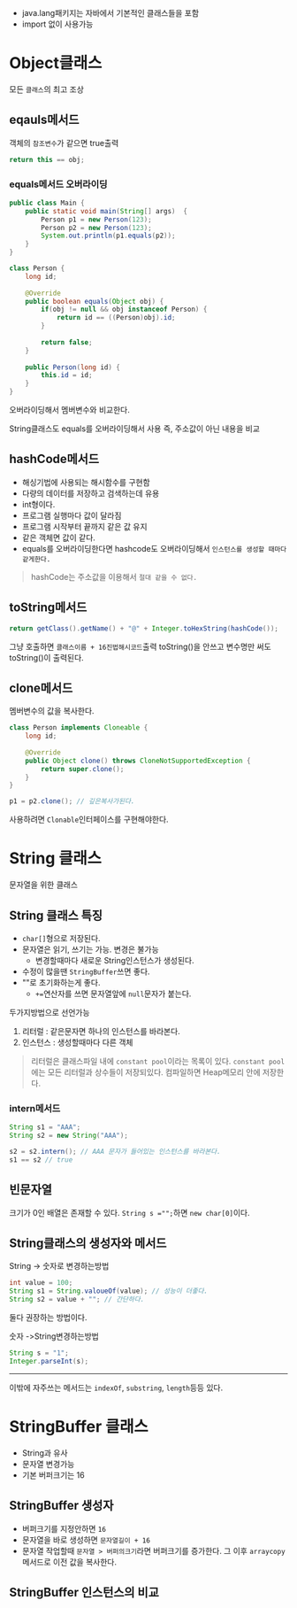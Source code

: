 - java.lang패키지는 자바에서 기본적인 클래스들을 포함
- import 없이 사용가능

# Object클래스
모든 `클래스`의 최고 조상

## eqauls메서드
객체의 `참조변수`가 같으면 true출력
```java
return this == obj;
```
### equals메서드 오버라이딩
```java
public class Main {
	public static void main(String[] args)  {
		Person p1 = new Person(123);
		Person p2 = new Person(123);
		System.out.println(p1.equals(p2));
	}
}

class Person {
	long id;
	
	@Override
	public boolean equals(Object obj) {
		if(obj != null && obj instanceof Person) {
			return id == ((Person)obj).id;
		} 
		
		return false;
	}
	
	public Person(long id) {
		this.id = id;
	}
}
```
오버라이딩해서 멤버변수와 비교한다.

String클래스도 equals를 오버라이딩해서 사용
즉, 주소값이 아닌 내용을 비교

## hashCode메서드
- 해싱기법에 사용되는 해시함수를 구현함
- 다량의 데이터를 저장하고 검색하는데 유용
- int형이다.
- 프로그램 실행마다 값이 달라짐
- 프로그램 시작부터 끝까지 같은 값 유지
- 같은 객체면 값이 같다.
- equals를 오버라이딩한다면 hashcode도 오버라이딩해서 `인스턴스를 생성할 때마다 같게한다.`

> hashCode는 주소값을 이용해서 `절대 같을 수 없다.`

## toString메서드
```java
return getClass().getName() + "@" + Integer.toHexString(hashCode());
```
그냥 호출하면 `클래스이름 + 16진법해시코드`출력
toString()을 안쓰고 변수명만 써도 toString()이 출력된다.

## clone메서드
멤버변수의 값을 복사한다.
```java
class Person implements Cloneable {
	long id;
	
	@Override
	public Object clone() throws CloneNotSupportedException {
		return super.clone();
	}
}

p1 = p2.clone(); // 깊은복사가된다.
```
사용하려면 `Clonable`인터페이스를 구현해야한다.


# String 클래스
문자열을 위한 클래스

## String 클래스 특징
- `char[]`형으로 저장된다.
- 문자열은 읽기, 쓰기는 가능. 변경은 불가능
  - 변경할때마다 새로운 String인스턴스가 생성된다. 
- 수정이 많을땐 `StringBuffer`쓰면 좋다.
- ""로 초기화하는게 좋다.
  - `+=`연산자를 쓰면 문자열앞에 `null`문자가 붙는다. 

두가지방법으로 선언가능

1. 리터럴 : 같은문자면 하나의 인스턴스를 바라본다. 
2. 인스턴스 : 생성할때마다 다른 객체

> 리터럴은 클래스파일 내에 `constant pool`이라는 목록이 있다. 
`constant pool`에는 모든 리터럴과 상수들이 저장되있다.
컴파일하면 Heap메모리 안에 저장한다.

### intern메서드
```java
String s1 = "AAA";
String s2 = new String("AAA");

s2 = s2.intern(); // AAA 문자가 들어있는 인스턴스를 바라본다.
s1 == s2 // true
```

## 빈문자열
크기가 0인 배열은 존재할 수 있다.
`String s ="";`하면 `new char[0]`이다.

## String클래스의 생성자와 메서드
String -> 숫자로 변경하는방법
```java
int value = 100;
String s1 = String.valoueOf(value); // 성능이 더좋다.
String s2 = value + ""; // 간단하다.
```
둘다 권장하는 방법이다.

숫자 ->String변경하는방법
```java
String s = "1";
Integer.parseInt(s);
```

---
이밖에 자주쓰는 메서드는 `indexOf`, `substring`, `length`등등 있다.

# StringBuffer 클래스
- String과 유사
- 문자열 변경가능
- 기본 버퍼크기는 16

## StringBuffer 생성자
- 버퍼크기를 지정안하면 `16`
- 문자열을 바로 생성하면 `문자열길이 + 16`
- 문자열 작업할때 `문자열 > 버퍼의크기`라면 버퍼크기를 증가한다.
그 이후 `arraycopy`메서드로 이전 값을 복사한다.

## StringBuffer 인스턴스의 비교
